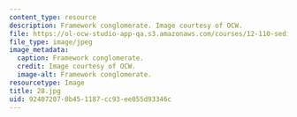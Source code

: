```yaml
---
content_type: resource
description: Framework conglomerate. Image courtesy of OCW.
file: https://ol-ocw-studio-app-qa.s3.amazonaws.com/courses/12-110-sedimentary-geology-fall-2004/924072070b451187cc93ee055d93346c_28.jpg
file_type: image/jpeg
image_metadata:
  caption: Framework conglomerate.
  credit: Image courtesy of OCW.
  image-alt: Framework conglomerate.
resourcetype: Image
title: 28.jpg
uid: 92407207-0b45-1187-cc93-ee055d93346c
---
```

